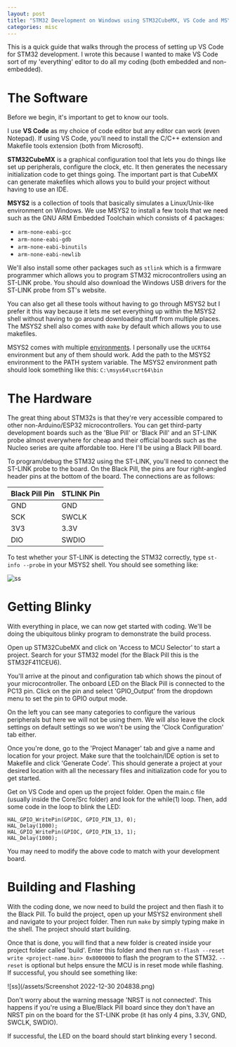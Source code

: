 ```yaml
---
layout: post
title: "STM32 Development on Windows using STM32CubeMX, VS Code and MSYS2"
categories: misc
---
```


This is a quick guide that walks through the process of setting up VS Code for STM32 development. I wrote this because I wanted to make VS Code sort of my 'everything' editor to do all my coding (both embedded and non-embedded). 

# The Software
Before we begin, it's important to get to know our tools. 

I use **VS Code** as my choice of code editor but any editor can work (even Notepad). If using VS Code, you'll need to install the C/C++ extension and Makefile tools extension (both from Microsoft).

**STM32CubeMX** is a graphical configuration tool that lets you do things like set up peripherals, configure the clock, etc. It then generates the necessary initialization code to get things going. The important part is that CubeMX can generate makefiles which allows you to build your project without having to use an IDE. 

**MSYS2** is a collection of tools that basically simulates a Linux/Unix-like environment on Windows. We use MSYS2 to install a few tools that we need such as the GNU ARM Embedded Toolchain which consists of 4 packages:
- `arm-none-eabi-gcc`
- `arm-none-eabi-gdb`
- `arm-none-eabi-binutils`
- `arm-none-eabi-newlib`

We'll also install some other packages such as `stlink` which is a firmware programmer which allows you to program STM32 microcontrollers using an ST-LINK probe. You should also download the Windows USB drivers for the ST-LINK probe from ST's website. 

You can also get all these tools without having to go through MSYS2 but I prefer it this way because it lets me set everything up within the MSYS2 shell without having to go around downloading stuff from multiple places. The MSYS2 shell also comes with `make` by default which allows you to use makefiles. 

MSYS2 comes with multiple [<u>environments</u>](https://www.msys2.org/docs/environments/). I personally use the `UCRT64` environment but any of them should work. Add the path to the MSYS2 environment to the PATH system variable. The MSYS2 environment path should look something like this: `C:\msys64\ucrt64\bin`

# The Hardware
The great thing about STM32s is that they're very accessible compared to other non-Arduino/ESP32 microcontrollers. You can get third-party development boards such as the 'Blue Pill' or 'Black Pill' and an ST-LINK probe almost everywhere for cheap and their official boards such as the Nucleo series are quite affordable too. Here I'll be using a Black Pill board. 

To program/debug the STM32 using the ST-LINK, you'll need to connect the ST-LINK probe to the board. On the Black Pill, the pins are four right-angled header pins at the bottom of the board. The connections are as follows:

|Black Pill Pin  |STLINK Pin   |
|---|---|
|GND   |GND   |
|SCK   |SWCLK  |
|3V3   |3.3V  |
|DIO | SWDIO|

To test whether your ST-LINK is detecting the STM32 correctly, type `st-info --probe` in your MSYS2 shell. You should see something like: 

![ss](https://raw.githubusercontent.com/msuicc/msuicc.github.io/main/assets/Screenshot%202022-12-30%20204711.png?token=GHSAT0AAAAAAB3L7RSO7LCM4BK6XPBXHJ66Y5PET7A)

# Getting Blinky
With everything in place, we can now get started with coding. We'll be doing the ubiquitous blinky program to demonstrate the build process. 

Open up STM32CubeMX and click on 'Access to MCU Selector' to start a project. Search for your STM32 model (for the Black Pill this is the STM32F411CEU6). 

You'll arrive at the pinout and configuration tab which shows the pinout of your microcontroller. The onboard LED on the Black Pill is connected to the PC13 pin. Click on the pin and select 'GPIO_Output' from the dropdown menu to set the pin to GPIO output mode. 

On the left you can see many categories to configure the various peripherals but here we will not be using them. We will also leave the clock settings on default settings so we won't be using the 'Clock Configuration' tab either.

Once you're done, go to the 'Project Manager' tab and give a name and location for your project. Make sure that the toolchain/IDE option is set to Makefile and click 'Generate Code'. This should generate a project at your desired location with all the necessary files and initialization code for you to get started. 

Get on VS Code and open up the project folder. Open the main.c file (usually inside the Core/Src folder) and look for the while(1) loop. Then, add some code in the loop to blink the LED:

```
HAL_GPIO_WritePin(GPIOC, GPIO_PIN_13, 0);
HAL_Delay(1000);
HAL_GPIO_WritePin(GPIOC, GPIO_PIN_13, 1);
HAL_Delay(1000);
```

You may need to modify the above code to match with your development board. 

# Building and Flashing
With the coding done, we now need to build the project and then flash it to the Black Pill. To build the project, open up your MSYS2 environment shell and navigate to your project folder. Then run `make` by simply typing make in the shell. The project should start building. 

Once that is done, you will find that a new folder is created inside your project folder called 'build'. Enter this folder and then run `st-flash --reset write <project-name.bin> 0x8000000` to flash the program to the STM32. `--reset` is optional but helps ensure the MCU is in reset mode while flashing. If successful, you should see something like:

![ss](/assets/Screenshot 2022-12-30 204838.png)

Don't worry about the warning message 'NRST is not connected'. This happens if you're using a Blue/Black Pill board since they don't have an NRST pin on the board for the ST-LINK probe (it has only 4 pins, 3.3V, GND, SWCLK, SWDIO).   

If successful, the LED on the board should start blinking every 1 second. 
